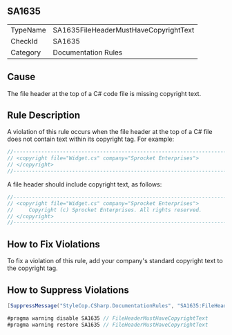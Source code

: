 ﻿## SA1635

<table>
<tr>
  <td>TypeName</td>
  <td>SA1635FileHeaderMustHaveCopyrightText</td>
</tr>
<tr>
  <td>CheckId</td>
  <td>SA1635</td>
</tr>
<tr>
  <td>Category</td>
  <td>Documentation Rules</td>
</tr>
</table>

## Cause

The file header at the top of a C# code file is missing copyright text.

## Rule Description

A violation of this rule occurs when the file header at the top of a C# file does not contain text within its copyright tag. For example:

```csharp
//-----------------------------------------------------------------------
// <copyright file="Widget.cs" company="Sprocket Enterprises">
// </copyright>
//-----------------------------------------------------------------------
```

A file header should include copyright text, as follows:

```csharp
//-----------------------------------------------------------------------
// <copyright file="Widget.cs" company="Sprocket Enterprises">
//     Copyright (c) Sprocket Enterprises. All rights reserved.
// </copyright>
//-----------------------------------------------------------------------
```

## How to Fix Violations

To fix a violation of this rule, add your company's standard copyright text to the copyright tag.

## How to Suppress Violations

```csharp
[SuppressMessage("StyleCop.CSharp.DocumentationRules", "SA1635:FileHeaderMustHaveCopyrightText", Justification = "Reviewed.")]
```

```csharp
#pragma warning disable SA1635 // FileHeaderMustHaveCopyrightText
#pragma warning restore SA1635 // FileHeaderMustHaveCopyrightText
```
